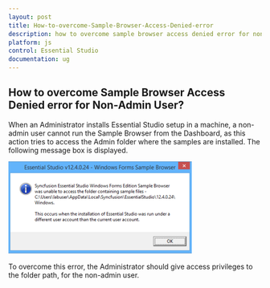 ```yaml
---
layout: post
title: How-to-overcome-Sample-Browser-Access-Denied-error
description: how to overcome sample browser access denied error for non-admin user?
platform: js
control: Essential Studio
documentation: ug
---
```


## How to overcome Sample Browser Access Denied error for Non-Admin User?

When an Administrator installs Essential Studio setup in a machine, a non-admin user cannot run the Sample Browser from the Dashboard, as this action tries to access the Admin folder where the samples are installed. The following message box is displayed.

![](How-to-overcome-Sample-Browser-Access-Denied-error_images/How-to-overcome-Sample-Browser-Access-Denied-error_img1.png)

To overcome this error, the Administrator should give access privileges to the folder path, for the non-admin user.
